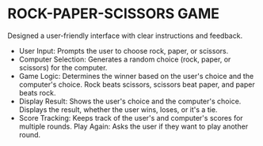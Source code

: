 # ROCK-PAPER-SCISSORS GAME

Designed a user-friendly interface with clear instructions and feedback.

- User Input: Prompts the user to choose rock, paper, or scissors.
- Computer Selection: Generates a random choice (rock, paper, or scissors) for the computer.
- Game Logic: Determines the winner based on the user's choice and the computer's choice.
  Rock beats scissors, scissors beat paper, and paper beats rock.
- Display Result: Shows the user's choice and the computer's choice.
  Displays the result, whether the user wins, loses, or it's a tie.
- Score Tracking: Keeps track of the user's and computer's scores for multiple rounds.
Play Again: Asks the user if they want to play another round.

